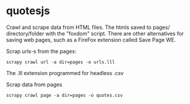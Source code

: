 # quotesjs

Crawl and scrape data from HTML files. The htmls saved to pages/ directory/folder with the "foxdom" script. There are other alternatives for saving web pages, such as a FireFox extension called Save Page WE.

Scrap urls-s from the pages:
```
scrapy crawl url -a dir=pages -o urls.lll
```
The .lll extension programmed for headless .csv

Scrap data from pages
```
scrapy crawl page -a dir=pages -o quotes.csv
```

